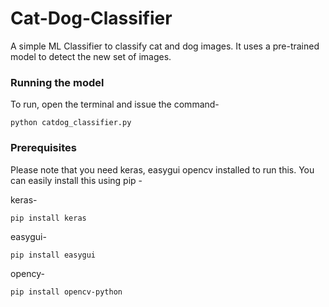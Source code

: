 # Cat-Dog-Classifier
A simple ML Classifier to classify cat and dog images.
It uses a pre-trained model to detect the new set of images.

### Running the model

To run, open the terminal and issue the command-
```
python catdog_classifier.py
```

### Prerequisites

Please note that you need keras, easygui opencv installed to run this.
You can easily install this using pip -

keras- 
```
pip install keras
```

easygui-
```
pip install easygui
```
opency-
```
pip install opencv-python
```
